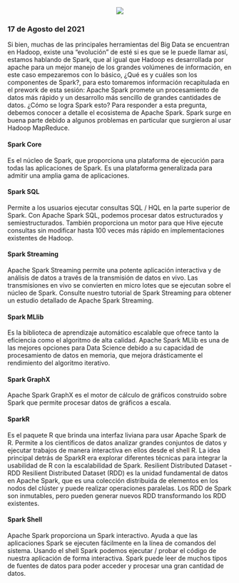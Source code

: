 <p align="center">
  <img src="fondo.png" />
</p>

### 17 de Agosto del 2021
Si bien, muchas de las principales herramientas del Big Data se encuentran en Hadoop, existe una “evolución” de esté si es que se le puede llamar así, estamos hablando de Spark, que al igual que Hadoop es desarrollada por apache para un mejor manejo de los grandes volúmenes de información, en este caso empezaremos con lo básico, ¿Qué es y cuáles son los componentes de Spark?, para esto tomaremos información recapitulada en el prework de esta sesión:
Apache Spark promete un procesamiento de datos más rápido y un desarrollo más sencillo de grandes cantidades de datos. ¿Cómo se logra Spark esto? Para responder a esta pregunta, debemos conocer a detalle el ecosistema de Apache Spark. Spark surge en buena parte debido a algunos problemas en particular que surgieron al usar Hadoop MapReduce.
#### Spark Core
Es el núcleo de Spark, que proporciona una plataforma de ejecución para todas las aplicaciones de Spark. Es una plataforma generalizada para admitir una amplia gama de aplicaciones.
#### Spark SQL
Permite a los usuarios ejecutar consultas SQL / HQL en la parte superior de Spark. Con Apache Spark SQL, podemos procesar datos estructurados y semiestructurados. También proporciona un motor para que Hive ejecute consultas sin modificar hasta 100 veces más rápido en implementaciones existentes de Hadoop.
#### Spark Streaming
Apache Spark Streaming permite una potente aplicación interactiva y de análisis de datos a través de la transmisión de datos en vivo. Las transmisiones en vivo se convierten en micro lotes que se ejecutan sobre el núcleo de Spark. Consulte nuestro tutorial de Spark Streaming para obtener un estudio detallado de Apache Spark Streaming.
#### Spark MLlib
Es la biblioteca de aprendizaje automático escalable que ofrece tanto la eficiencia como el algoritmo de alta calidad. Apache Spark MLlib es una de las mejores opciones para Data Science debido a su capacidad de procesamiento de datos en memoria, que mejora drásticamente el rendimiento del algoritmo iterativo.
#### Spark GraphX
Apache Spark GraphX es el motor de cálculo de gráficos construido sobre Spark que permite procesar datos de gráficos a escala.
#### SparkR
Es el paquete R que brinda una interfaz liviana para usar Apache Spark de R. Permite a los científicos de datos analizar grandes conjuntos de datos y ejecutar trabajos de manera interactiva en ellos desde el shell R. La idea principal detrás de SparkR era explorar diferentes técnicas para integrar la usabilidad de R con la escalabilidad de Spark.
Resilient Distributed Dataset - RDD
Resilient Distributed Dataset (RDD) es la unidad fundamental de datos en Apache Spark, que es una colección distribuida de elementos en los nodos del clúster y puede realizar operaciones paralelas. Los RDD de Spark son inmutables, pero pueden generar nuevos RDD transformando los RDD existentes.
#### Spark Shell
Apache Spark proporciona un Spark interactivo. Ayuda a que las aplicaciones Spark se ejecuten fácilmente en la línea de comandos del sistema. Usando el shell Spark podemos ejecutar / probar el código de nuestra aplicación de forma interactiva. Spark puede leer de muchos tipos de fuentes de datos para poder acceder y procesar una gran cantidad de datos.
